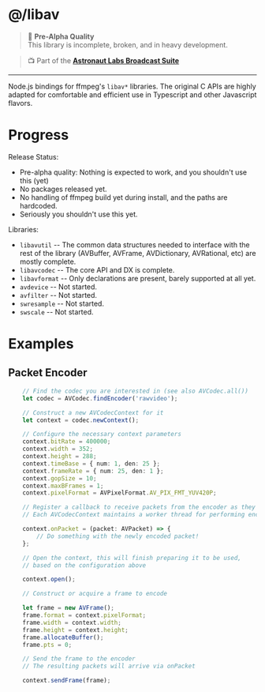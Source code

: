 # @/libav

> 📝 **Pre-Alpha Quality**  
> This library is incomplete, broken, and in heavy development.

> 📺 Part of the [**Astronaut Labs Broadcast Suite**](https://github.com/astronautlabs/broadcast)

---

Node.js bindings for ffmpeg's `libav*` libraries. The original C APIs are highly adapted for comfortable and efficient use in Typescript and other Javascript flavors.

# Progress

Release Status:
- Pre-alpha quality: Nothing is expected to work, and you shouldn't use this (yet)
- No packages released yet.
- No handling of ffmpeg build yet during install, and the paths are hardcoded.
- Seriously you shouldn't use this yet. 

Libraries:
- `libavutil` -- The common data structures needed to interface with the rest of the library (AVBuffer, AVFrame, AVDictionary, AVRational, etc) are mostly complete.
- `libavcodec` -- The core API and DX is complete.
- `libavformat` -- Only declarations are present, barely supported at all yet.
- `avdevice` -- Not started.
- `avfilter` -- Not started.
- `swresample` -- Not started.
- `swscale` -- Not started.

# Examples

## Packet Encoder

```typescript
    // Find the codec you are interested in (see also AVCodec.all())
    let codec = AVCodec.findEncoder('rawvideo');

    // Construct a new AVCodecContext for it
    let context = codec.newContext();

    // Configure the necessary context parameters
    context.bitRate = 400000;
    context.width = 352;
    context.height = 288;
    context.timeBase = { num: 1, den: 25 };
    context.frameRate = { num: 25, den: 1 };
    context.gopSize = 10;
    context.maxBFrames = 1;
    context.pixelFormat = AVPixelFormat.AV_PIX_FMT_YUV420P;

    // Register a callback to receive packets from the encoder as they arrive
    // Each AVCodecContext maintains a worker thread for performing encoding/decoding.

    context.onPacket = (packet: AVPacket) => {
        // Do something with the newly encoded packet!
    };

    // Open the context, this will finish preparing it to be used,
    // based on the configuration above

    context.open();

    // Construct or acquire a frame to encode

    let frame = new AVFrame();
    frame.format = context.pixelFormat;
    frame.width = context.width;
    frame.height = context.height;
    frame.allocateBuffer();
    frame.pts = 0;

    // Send the frame to the encoder
    // The resulting packets will arrive via onPacket

    context.sendFrame(frame);
```

